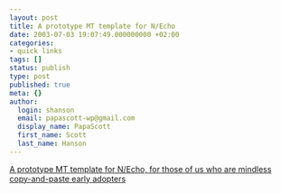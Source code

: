```yaml
---
layout: post
title: A prototype MT template for N/Echo
date: 2003-07-03 19:07:49.000000000 +02:00
categories:
- quick links
tags: []
status: publish
type: post
published: true
meta: {}
author:
  login: shanson
  email: papascott-wp@gmail.com
  display_name: PapaScott
  first_name: Scott
  last_name: Hanson
---
```

<p><a title="Other things [dive into mark]" href="http://diveintomark.org/archives/2003/07/03/other_things.html">A prototype MT template for N/Echo, for those of us who are mindless copy-and-paste early adopters</a></p>
